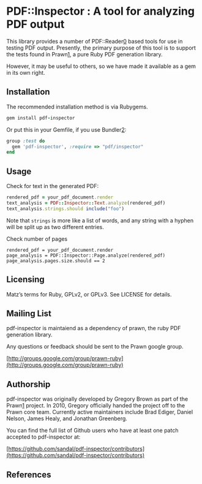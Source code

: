 # PDF::Inspector : A tool for analyzing PDF output

This library provides a number of PDF::Reader[0] based tools for use in testing
PDF output.  Presently, the primary purpose of this tool is to support the
tests found in Prawn[1], a pure Ruby PDF generation library.

However, it may be useful to others, so we have made it available as a gem in
its own right.

## Installation

The recommended installation method is via Rubygems.

```ruby
gem install pdf-inspector
```

Or put this in your Gemfile, if you use Bundler[2]:

```ruby
group :test do
  gem 'pdf-inspector', :require => "pdf/inspector"
end
```

## Usage

Check for text in the generated PDF:

```ruby
rendered_pdf = your_pdf_document.render
text_analysis = PDF::Inspector::Text.analyze(rendered_pdf)
text_analysis.strings.should include("foo")
```

Note that `strings` is more like a list of words, and any string with a hyphen will be split up as two different
entries.

Check number of pages

```
rendered_pdf = your_pdf_document.render
page_analysis = PDF::Inspector::Page.analyze(rendered_pdf)
page_analysis.pages.size.should == 2
```

## Licensing

Matz’s terms for Ruby, GPLv2, or GPLv3. See LICENSE for details. 

## Mailing List

pdf-inspector is maintaiend as a dependency of prawn, the ruby PDF generation
library.

Any questions or feedback should be sent to the Prawn google group.

[http://groups.google.com/group/prawn-ruby](http://groups.google.com/group/prawn-ruby)

## Authorship

pdf-inspector was originally developed by Gregory Brown as part of the Prawn[1]
project. In 2010, Gregory officially handed the project off to the Prawn core
team. Currently active maintainers include Brad Ediger, Daniel Nelson, James
Healy, and Jonathan Greenberg.

You can find the full list of Github users who have at least one patch accepted
to pdf-inspector at:

[https://github.com/sandal/pdf-inspector/contributors](https://github.com/sandal/pdf-inspector/contributors)

## References

[0]: http://github.com/yob/pdf-reader
[1]: http://github.com/sandal/prawn
[2]: http://gembundler.com/
